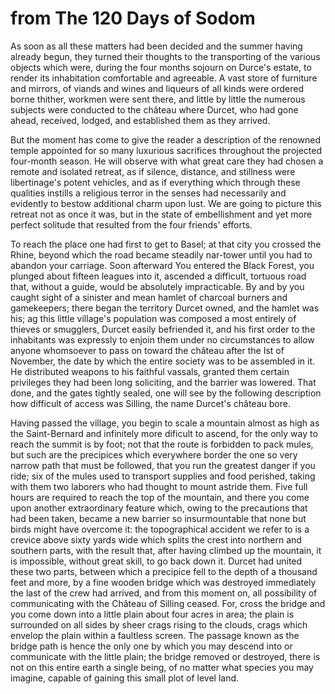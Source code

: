 # from The 120 Days of Sodom

As soon as all these matters had been decided and the summer having already begun, they turned their thoughts to the transporting of the various objects which were, during the four months sojourn on Durce's estate, to render its inhabitation comfortable and agreeable. A vast store of furniture and mirrors, of viands and wines and liqueurs of all kinds were ordered borne thither, workmen were sent there, and little by little the numerous subjects were conducted to the château where Durcet, who had gone ahead, received, lodged, and established them as they arrived.

But the moment has come to give the reader a description of the renowned temple appointed for so many luxurious sacrifices throughout the projected four-month season. He will observe with what great care they had chosen a remote and isolated retreat, as if silence, distance, and stillness were libertinage's potent vehicles, and as if everything which through these qualities instills a religious terror in the senses had necessarily and evidently to bestow additional charm upon lust. We are going to picture this retreat not as once it was, but in the state of embellishment and yet more perfect solitude that resulted from the four friends' efforts.

To reach the place one had first to get to Basel; at that city you crossed the Rhine, beyond which the road became steadily nar-tower until you had to abandon your carriage. Soon afterward You entered the Black Forest, you plunged about fifteen leagues into it, ascended a difficult, tortuous road that, without a guide, would be absolutely impracticable. By and by you caught sight of a sinister and mean hamlet of charcoal burners and gamekeepers; there began the territory Durcet owned, and the hamlet was his; ag this little village's population was composed a most entirely of thieves or smugglers, Durcet easily befriended it, and his first order to the inhabitants was expressly to enjoin them under no circumstances to allow anyone whomsoever to pass on toward the château after the Ist of November, the date by which the entire society was to be assembled in it. He distributed weapons to his faithful vassals, granted them certain privileges they had been long soliciting, and the barrier was lowered. That done, and the gates tightly sealed, one will see by the following description how difficult of access was Silling, the name Durcet's château bore.

Having passed the village, you begin to scale a mountain almost as high as the Saint-Bernard and infinitely more dificult to ascend, for the only way to reach the summit is by foot; not that the route is forbidden to pack mules, but such are the precipices which everywhere border the one so very narrow path that must be followed, that you run the greatest danger if you ride; six of the mules used to transport supplies and food perished, taking with them two laborers who had thought to mount astride them. Five full hours are required to reach the top of the mountain, and there you come upon another extraordinary feature which, owing to the precautions that had been taken, became a new barrier so insurmountable that none but birds might have overcome it: the topographical accident we refer to is a crevice above sixty yards wide which splits the crest into northern and southern parts, with the result that, after having climbed up the mountain, it is impossible, without great skill, to go back down it. Durcet had united these two parts, between which a precipice fell to the depth of a thousand feet and more, by a fine wooden bridge which was destroyed immediately the last of the crew had arrived, and from this moment on, all possibility of communicating with the Château of Silling ceased. For, cross the bridge and you come down into a little plain about four acres in area; the plain is surrounded on all sides by sheer crags rising to the clouds, crags which envelop the plain within a faultless screen. The passage known as the bridge path is hence the only one by which you may descend into or communicate with the little plain; the bridge removed or destroyed, there is not on this entire earth a single being, of no matter what species you may imagine, capable of gaining this small plot of level land.